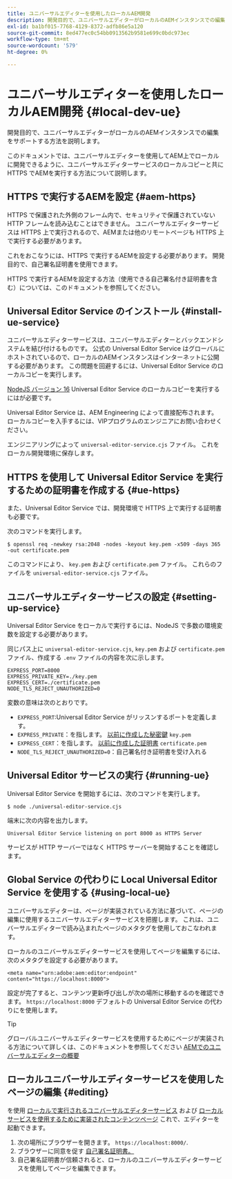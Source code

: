 ```yaml
---
title: ユニバーサルエディターを使用したローカルAEM開発
description: 開発目的で、ユニバーサルエディターがローカルのAEMインスタンスでの編集をサポートする方法を説明します。
exl-id: ba1bf015-7768-4129-8372-adfb86e5a120
source-git-commit: 8ed477ec0c54bb0913562b9581e699c0bdc973ec
workflow-type: tm+mt
source-wordcount: '579'
ht-degree: 0%

---
```



# ユニバーサルエディターを使用したローカルAEM開発 {#local-dev-ue}

開発目的で、ユニバーサルエディターがローカルのAEMインスタンスでの編集をサポートする方法を説明します。

このドキュメントでは、ユニバーサルエディターを使用してAEM上でローカルに開発できるように、ユニバーサルエディターサービスのローカルコピーと共に HTTPS でAEMを実行する方法について説明します。

## HTTPS で実行するAEMを設定 {#aem-https}

HTTPS で保護された外側のフレーム内で、セキュリティで保護されていない HTTP フレームを読み込むことはできません。 ユニバーサルエディターサービスは HTTPS 上で実行されるので、AEMまたは他のリモートページも HTTPS 上で実行する必要があります。

これをおこなうには、HTTPS で実行するAEMを設定する必要があります。 開発目的で、自己署名証明書を使用できます。

HTTPS で実行するAEMを設定する方法（使用できる自己署名付き証明書を含む）については、このドキュメントを参照してください。

## Universal Editor Service のインストール {#install-ue-service}

ユニバーサルエディターサービスは、ユニバーサルエディターとバックエンドシステムを結び付けるものです。 公式の Universal Editor Service はグローバルにホストされているので、ローカルのAEMインスタンスはインターネットに公開する必要があります。 この問題を回避するには、Universal Editor Service のローカルコピーを実行します。

[NodeJS バージョン 16](https://nodejs.org/en/download/releases) Universal Editor Service のローカルコピーを実行するにはが必要です。

Universal Editor Service は、AEM Engineering によって直接配布されます。 ローカルコピーを入手するには、VIPプログラムのエンジニアにお問い合わせください。

エンジニアリングによって `universal-editor-service.cjs` ファイル。 これをローカル開発環境に保存します。

## HTTPS を使用して Universal Editor Service を実行するための証明書を作成する {#ue-https}

また、Universal Editor Service では、開発環境で HTTPS 上で実行する証明書も必要です。

次のコマンドを実行します。

```text
$ openssl req -newkey rsa:2048 -nodes -keyout key.pem -x509 -days 365 -out certificate.pem
```

このコマンドにより、 `key.pem` および `certificate.pem` ファイル。 これらのファイルを `universal-editor-service.cjs` ファイル。

## ユニバーサルエディターサービスの設定 {#setting-up-service}

Universal Editor Service をローカルで実行するには、NodeJS で多数の環境変数を設定する必要があります。

同じパス上に `universal-editor-service.cjs`, `key.pem` および `certificate.pem` ファイル、作成する `.env` ファイルの内容を次に示します。

```text
EXPRESS_PORT=8000
EXPRESS_PRIVATE_KEY=./key.pem
EXPRESS_CERT=./certificate.pem
NODE_TLS_REJECT_UNAUTHORIZED=0
```

変数の意味は次のとおりです。

* `EXPRESS_PORT`:Universal Editor Service がリッスンするポートを定義します。
* `EXPRESS_PRIVATE`：を指します。 [以前に作成した秘密鍵](#ue-https) `key.pem`
* `EXPRESS_CERT`：を指します。 [以前に作成した証明書](#ue-https) `certificate.pem`
* `NODE_TLS_REJECT_UNAUTHORIZED=0`：自己署名付き証明書を受け入れる

## Universal Editor サービスの実行 {#running-ue}

Universal Editor Service を開始するには、次のコマンドを実行します。

```text
$ node ./universal-editor-service.cjs
```

端末に次の内容を出力します。

```text
Universal Editor Service listening on port 8000 as HTTPS Server
```

サービスが HTTP サーバーではなく HTTPS サーバーを開始することを確認します。

## Global Service の代わりに Local Universal Editor Service を使用する {#using-local-ue}

ユニバーサルエディターは、ページが実装されている方法に基づいて、ページの編集に使用するユニバーサルエディターサービスを把握します。 これは、ユニバーサルエディターで読み込まれたページのメタタグを使用しておこなわれます。

ローカルのユニバーサルエディターサービスを使用してページを編集するには、次のメタタグを設定する必要があります。

```
<meta name="urn:adobe:aem:editor:endpoint" content="https://localhost:8000">
```

設定が完了すると、コンテンツ更新呼び出しが次の場所に移動するのを確認できます。 `https://localhost:8000` デフォルトの Universal Editor Service の代わりにを使用します。

>[!TIP]
>
>グローバルユニバーサルエディターサービスを使用するためにページが実装される方法について詳しくは、このドキュメントを参照してください [AEMでのユニバーサルエディターの概要](/help/implementing/universal-editor/getting-started.md#instrument-page)

## ローカルユニバーサルエディターサービスを使用したページの編集 {#editing}

を使用 [ローカルで実行されるユニバーサルエディターサービス](#running-ue) および [ローカルサービスを使用するために実装されたコンテンツページ](#using-loca-ue) これで、エディターを起動できます。

1. 次の場所にブラウザーを開きます。 `https://localhost:8000/`.
1. ブラウザーに同意を促す [自己署名証明書。](#ue-https)
1. 自己署名証明書が信頼されると、ローカルのユニバーサルエディターサービスを使用してページを編集できます。
